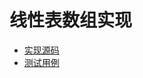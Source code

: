 # 线性表数组实现

- [实现源码](../../java/cool/zzy/datastructure/linearlist/ZArrayList.java)
- [测试用例](../../../test/java/cool/zzy/datastructure/linearlist/ZArrayListTest.java)